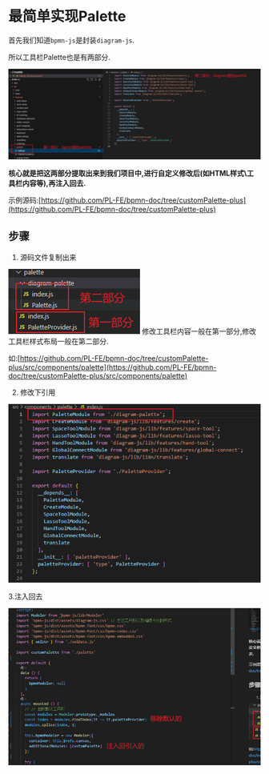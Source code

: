 # 最简单实现Palette

首先我们知道`bpmn-js`是封装`diagram-js`.

所以工具栏Palette也是有两部分.

![](./img/palette1.png)

**核心就是把这两部分提取出来到我们项目中,进行自定义修改后(如HTML样式\工具栏内容等),再注入回去.**

示例源码:[https://github.com/PL-FE/bpmn-doc/tree/customPalette-plus](https://github.com/PL-FE/bpmn-doc/tree/customPalette-plus)

## 步骤

1. 源码文件复制出来

![](./img/palette2.png)
修改工具栏内容一般在第一部分,修改工具栏样式布局一般在第二部分.

如:[https://github.com/PL-FE/bpmn-doc/tree/customPalette-plus/src/components/palette](https://github.com/PL-FE/bpmn-doc/tree/customPalette-plus/src/components/palette)

2. 修改下引用

![](./img/palette3.png)

3.注入回去

![](./img/palette4.png)